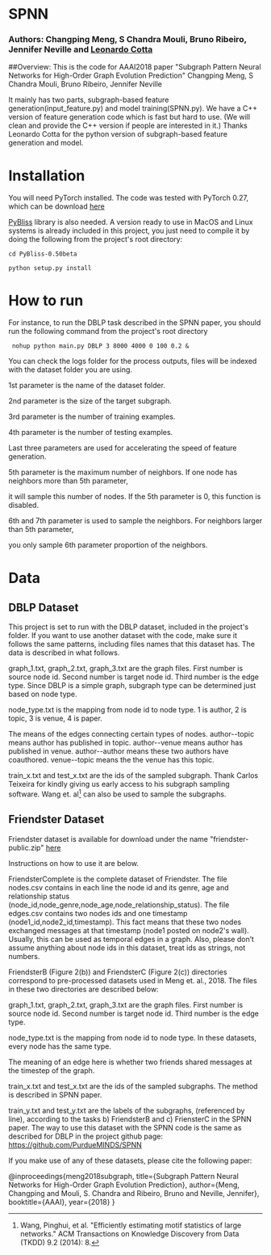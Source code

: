 # SPNN
### Authors: Changping Meng, S Chandra Mouli, Bruno Ribeiro, Jennifer Neville and [Leonardo Cotta](github.com/cottascience)
##Overview:
This is the code for AAAI2018 paper
"Subgraph Pattern Neural Networks for High-Order Graph Evolution Prediction"
Changping Meng, S Chandra Mouli, Bruno Ribeiro, Jennifer Neville

It mainly has two parts, subgraph-based feature generation(input_feature.py) and model training(SPNN.py).
We have a C++ version of feature generation code which is fast but hard to use.
(We will clean and provide the C++ version if people are interested in it.)
Thanks Leonardo Cotta for the python version of subgraph-based feature generation and model.

# Installation

You will need PyTorch installed. The code was tested with PyTorch 0.27, which can be download [here](https://pytorch.org/)

[PyBliss](http://www.tcs.hut.fi/Software/bliss/) library is also needed. A version ready to use in MacOS and Linux systems is already included in this project, you just need to compile it by doing the following from the project's root directory:

```console
cd PyBliss-0.50beta

python setup.py install
```

# How to run

For instance, to run the DBLP task described in the SPNN paper, you should run the following command from the project's root directory

```console
 nohup python main.py DBLP 3 8000 4000 0 100 0.2 &
```

You can check the logs folder for the process outputs, files will be indexed with the dataset folder you are using.

1st parameter is the name of the dataset folder.

2nd parameter is the size of the target subgraph.

3rd parameter is the number of training examples.

4th parameter is the number of testing examples.

Last three parameters are used for accelerating the speed of feature generation.

5th parameter is the maximum number of neighbors. If one node has neighbors more than 5th parameter,

it will sample this number of nodes. If the 5th parameter is 0, this function is disabled.

6th and 7th parameter is used to sample the neighbors. For neighbors larger than 5th parameter,

you only sample 6th parameter proportion of the neighbors.

# Data

## DBLP Dataset
This project is set to run with the DBLP dataset, included in the project's folder. If you want to use another dataset with the code, make sure it follows the same patterns, including files names that this dataset has. The data is described in what follows.

graph_1.txt, graph_2.txt, graph_3.txt are the graph files.
First number is source node id. Second number is target node id. Third number is the edge type.
Since DBLP is a simple graph, subgraph type can be determined just based on node type.

node_type.txt is the mapping from node id to node type.
1 is author, 2 is topic, 3 is venue, 4 is paper.

The means of the edges connecting certain types of nodes.
author--topic means author has published in topic.
author--venue means author has published in venue.
author--author means these two authors have coauthored.
venue--topic means the the venue has this topic.

train_x.txt and test_x.txt are the ids of the sampled subgraph. Thank Carlos Teixeira for kindly giving us early access to his subgraph sampling software. Wang et. al[^fn1] can also be used to sample the subgraphs.

[^fn1]: Wang, Pinghui, et al. "Efficiently estimating motif statistics of large networks." ACM Transactions on Knowledge Discovery from Data (TKDD) 9.2 (2014): 8.

## Friendster Dataset
Friendster dataset is available for download under the name "friendster-public.zip" [here](https://goo.gl/8C7BU9)

Instructions on how to use it are below.

FriendsterComplete is the complete dataset of Friendster. The file nodes.csv contains in each line the node id and its genre, age and relationship status (node_id,node_genre,node_age,node_relationship_status). The file edges.csv contains two nodes ids and one timestamp (node1_id,node2_id,timestamp). This fact means that these two nodes exchanged messages at that timestamp (node1 posted on node2's wall). Usually, this can be used as temporal edges in a graph. Also, please don’t assume anything about node ids in this dataset, treat ids as strings, not numbers.

FriendsterB (Figure 2(b)) and FriendsterC (Figure 2(c)) directories correspond to pre-processed datasets used in Meng et. al., 2018. The files in these two directories are described below:

graph_1.txt, graph_2.txt, graph_3.txt are the graph files. First number is source node id. Second number is target node id. Third number is the edge type.

node_type.txt is the mapping from node id to node type. In these datasets, every node has the same type.

The meaning of an edge here is whether two friends shared messages at the timestep of the graph.

train_x.txt and test_x.txt are the ids of the sampled subgraphs. The method is described in SPNN paper.

train_y.txt and test_y.txt are the labels of the subgraphs, (referenced by line), according to the tasks b) FriendsterB and c) FriensterC in the SPNN paper. The way to use this dataset with the SPNN code is the same as described for DBLP in the project github page: https://github.com/PurdueMINDS/SPNN

If you make use of any of these datasets, please cite the following paper:

@inproceedings{meng2018subgraph,
title={Subgraph Pattern Neural Networks for High-Order Graph Evolution Prediction},
author={Meng, Changping and Mouli, S. Chandra and Ribeiro, Bruno and Neville, Jennifer},
booktitle={AAAI},
year={2018}
}
